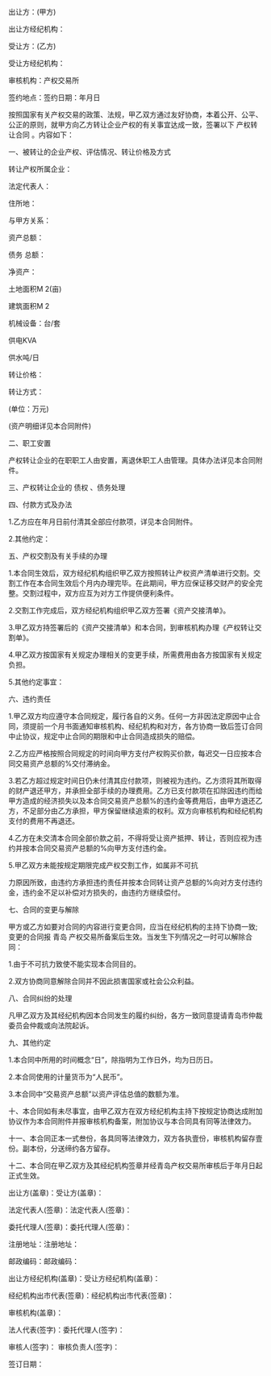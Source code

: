 
 


出让方：(甲方)


出让方经纪机构：


受让方：(乙方)


受让方经纪机构：


审核机构：产权交易所


签约地点：签约日期：年月日


按照国家有关产权交易的政策、法规，甲乙双方通过友好协商，本着公开、公平、公正的原则，就甲方向乙方转让企业产权的有关事宜达成一致，签署以下
产权转让合同
。内容如下：


一、被转让的企业产权、评估情况、转让价格及方式


转让产权所属企业：


法定代表人：


住所地：


与甲方关系：


资产总额：



债务
总额：


净资产：


土地面积M 2(亩)


建筑面积M 2


机械设备：台/套


供电KVA


供水吨/日


转让价格：


转让方式：


(单位：万元)


(资产明细详见本合同附件)


二、职工安置


产权转让企业的在职职工人由安置，离退休职工人由管理。具体办法详见本合同附件。


三、产权转让企业的
债权
、债务处理


四、付款方式及办法


1.乙方应在年月日前付清其全部应付款项，详见本合同附件。


2.其他约定：


五、产权交割及有关手续的办理


1.本合同生效后，双方经纪机构组织甲乙双方按照转让产权资产清单进行交割。交割工作在本合同生效后个月内办理完毕。在此期间，甲方应保证移交财产的安全完整。交割过程中，双方应互为对方工作提供便利条件。


2.交割工作完成后，双方经纪机构组织甲乙双方签署《资产交接清单》。


3.甲乙双方持签署后的《资产交接清单》和本合同，到审核机构办理《产权转让交割单》。


4.甲乙双方按国家有关规定办理相关的变更手续，所需费用由各方按国家有关规定负担。


5.其他约定事宜：


六、违约责任


1.甲乙双方均应遵守本合同规定，履行各自的义务。任何一方非因法定原因中止合同，须提前一个月书面通知审核机构、经纪机构和对方，各方协商一致后签订合同中止协议，规定中止合同的期限和中止合同造成损失的赔偿。


2.乙方应严格按照合同规定的时间向甲方支付产权购买价款，每迟交一日应按本合同交易资产总额的%交付滞纳金。


3.若乙方超过规定时间日仍未付清其应付款项，则被视为违约。乙方须将其所取得的财产退还甲方，并承担全部手续的办理费用。乙方已支付款项在扣除因违约而给甲方造成的经济损失以及本合同交易资产总额%的违约金等费用后，由甲方退还乙方，不足部分由乙方承担，甲方保留继续追索的权利。双方向审核机构和经纪机构支付的费用不再退还。


4.乙方在未交清本合同全部价款之前，不得将受让资产抵押、转让，否则应视为违约并按本合同交易资产总额的%向甲方支付违约金。


5.甲乙双方未能按规定期限完成产权交割工作，如属非不可抗


力原因所致，由违约方承担违约责任并按本合同转让资产总额的%向对方支付违约金，违约金不足以补偿对方损失的，由违约方继续偿付。


七、合同的变更与解除


甲方或乙方如要对合同的内容进行变更合同，应当在经纪机构的主持下协商一致;变更的合同报
青岛
产权交易所备案后生效。当发生下列情况之一时可以解除合同：


1.由于不可抗力致使不能实现本合同目的。


2.双方协商同意解除合同并不因此损害国家或社会公众利益。


八、合同纠纷的处理


凡甲乙双方及其经纪机构因本合同发生的履约纠纷，各方一致同意提请青岛市仲裁委员会仲裁或向法院起诉。


九、其他约定


1.本合同中所用的时间概念“日”，除指明为工作日外，均为日历日。


2.本合同使用的计量货币为“人民币”。


3.本合同中“交易资产总额”以资产评估总值的数额为准。


十、本合同如有未尽事宜，由甲乙双方在双方经纪机构主持下按规定协商达成附加协议作为本合同附件并报审核机构备案，附加协议与本合同具有同等法律效力。


十一、本合同正本一式叁份，各具同等法律效力，双方各执壹份，审核机构留存壹份。副本份，分送缔约各方留存。


十二、本合同在甲乙双方及其经纪机构签章并经青岛产权交易所审核后于年月日起正式生效。


出让方(盖章)：受让方(盖章)：


法定代表人(签章)：法定代表人(签章)：


委托代理人(签章)：委托代理人(签章)：


注册地址：注册地址：


邮政编码：邮政编码：


出让方经纪机构(盖章)：受让方经纪机构(盖章)：


经纪机构出市代表(签章)：经纪机构出市代表(签章)：


审核机构(盖章)：


法人代表(签字)：委托代理人(签字)：


审核人(签字)： 审核负责人(签字)：


签订日期：

 


 

 
 
 
 
 
  


  
 

  


  


  
 
 
 
 

